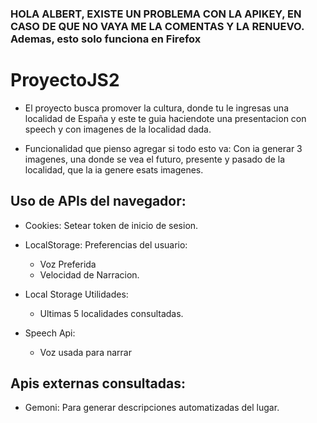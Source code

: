 ### **HOLA ALBERT, EXISTE UN PROBLEMA CON LA APIKEY, EN CASO DE QUE NO VAYA ME LA COMENTAS Y LA RENUEVO. Ademas, esto solo funciona en Firefox**


# ProyectoJS2
- El proyecto busca promover la cultura, donde tu le ingresas una localidad de España y este te guia haciendote una presentacion con speech y con imagenes de la localidad dada. 

- Funcionalidad que pienso agregar si todo esto va: Con ia generar 3 imagenes, una donde se vea el futuro, presente y pasado de la localidad, que la ia genere esats imagenes.


## Uso de APIs del navegador:

- Cookies: Setear token de inicio de sesion.
- LocalStorage: Preferencias del usuario:
    - Voz Preferida
    - Velocidad de Narracion.

- Local Storage Utilidades:
    - Ultimas 5 localidades consultadas. 

- Speech Api:
    - Voz usada para narrar

## Apis externas consultadas:

- Gemoni: Para generar descripciones automatizadas del lugar.
